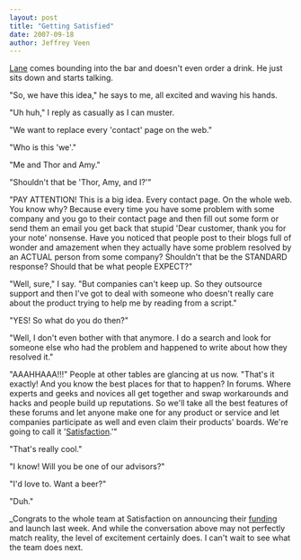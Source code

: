 ```yaml
--- 
layout: post
title: "Getting Satisfied"
date: 2007-09-18
author: Jeffrey Veen
---
```

<a href="http://monstro.com/">Lane</a> comes bounding into the bar and doesn't even order a drink. He just sits down and starts talking.

"So, we have this idea," he says to me, all excited and waving his hands.

"Uh huh," I reply as casually as I can muster.

"We want to replace every 'contact' page on the web."

"Who is this 'we'."

"Me and Thor and Amy."

"Shouldn't that be 'Thor, Amy, and I?'"

"PAY ATTENTION! This is a big idea. Every contact page. On the whole web. You know why? Because every time you have some problem with some company and you go to their contact page and then fill out some form or send them an email you get back that stupid 'Dear customer, thank you for your note' nonsense. Have you noticed that people post to their blogs full of wonder and amazement when they actually have some problem resolved by an ACTUAL person from some company? Shouldn't that be the STANDARD response? Should that be what people EXPECT?"

"Well, sure," I say. "But companies can't keep up. So they outsource support and then I've got to deal with someone who doesn't really care about the product trying to help me by reading from a script."

"YES! So what do you do then?"

"Well, I don't even bother with that anymore. I do a search and look for someone else who had the problem and happened to write about how they resolved it."

"AAAHHAAA!!!" People at other tables are glancing at us now. "That's it exactly! And you know the best places for that to happen? In forums. Where experts and geeks and novices all get together and swap workarounds and hacks and people build up reputations. So we'll take all the best features of these forums and let anyone make one for any product or service and let companies participate as well and even claim their products' boards. We're going to call it '<a href="http://getsatisfaction.com">Satisfaction</a>.'"

"That's really cool."

"I know! Will you be one of our advisors?"

"I'd love to. Want a beer?"

"Duh."

_Congrats to the whole team at Satisfaction on announcing their <a href="http://www.techcrunch.com/2007/09/12/satisfaction-gets-13-million-to-crowdsource-your-help-desk/">funding</a> and launch last week. And while the conversation above may not perfectly match reality, the level of excitement certainly does. I can't wait to see what the team does next.
&#8203;